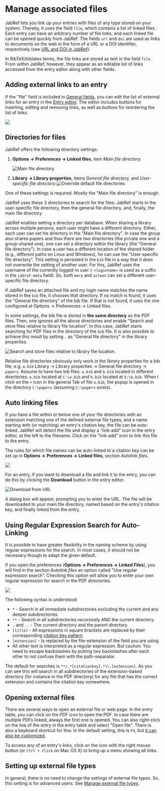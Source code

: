 # Manage associated files

JabRef lets you link up your entries with files of any type stored on your system. Thereby, it uses the field `file`, which contains a list of linked files. Each entry can have an arbitrary number of file links, and each linked file can be opened quickly from JabRef. The fields `url` and `doi` are used as links to documents on the web in the form of a URL or a DOI identifier, respectively \(see [URL and DOI in JabRef](../advanced/externalfiles.md)\).

In BibTeX/biblatex terms, the file links are stored as text in the field `file`. From within JabRef, however, they appear as an editable list of links accessed from the entry editor along with other fields.

## Adding external links to an entry

If the "file" field is included in [General fields](../setup/generalfields.md), you can edit the list of external links for an entry in the [Entry editor](../advanced/entryeditor/). The editor includes buttons for inserting, editing and removing links, as well as buttons for reordering the list of links.

![](../.gitbook/assets/jabref-entryeditor-files.png)

## Directories for files

JabRef offers the following directory settings:

1. **Options → Preferences → Linked files**, item _Main file directory._

   ![Main file directory](../.gitbook/assets/preferences-linkedfiles-5.2%20%281%29%20%281%29.png)

2. **Library → Library properties**, items _General file directory,_ and _User-specific file directory_.![Override default file directories](../.gitbook/assets/jabref-lib-properties.png)

One of these settings is required. Mostly the "Main file directory" is enough.

JabRef uses these 3 directories to search for the files: JabRef starts in the user-specific file directory, then the general file directory, and, finally, the main file directory​

JabRef enables setting a directory per database. When sharing a library across multiple persons, each user might have a different directory. Either, each user can set his directory in the "Main file directory". In case the group also shares papers and thus there are two directories \(the private one and a group-shared one\), one can set a directory within the library \(the "General file directory"\). In case a user has a different location of the shared folder \(e.g., different paths on Linux and Windows\), he can use the "User-specific file directory". This setting is persisted in the `bib` file in a way that it does not overwrite the setting of another user. For this, JabRef uses the username of the currently logged-in user \(`-<loginname>` is used as a suffix in the `jabref-meta` field\). So, both `mary` and `aileen` can set a different user-specific file directory.

If JabRef saves an attached file and my login name matches the name stored in the `bib` file, it chooses that directory. If no match is found, it uses the "General file directory" of the bib file. If that is not found, it uses the one configured at Options → Preferences → Linked files.

In some settings, the bib file is stored in **the same directory** as the PDF files. Then, one ignores all the above directories and enable "Search and store files relative to library file location". In this case, JabRef starts searching for PDF files in the directory of the `bib` file. It is also possible to achieve this result by setting `.` as "General file directory" in the library properties.

![Search and store files relative to library file location](../.gitbook/assets/preferences-file-searchandstoreforfilesrelativetolibraryfilelocation%20%281%29%20%281%29%20%281%29%20%281%29%20%284%29%20%284%29%20%284%29%20%284%29.png).

Relative file directories obviously only work in the library properties for a bib file, e.g. `a.bib` Library → Library properties → General file directory → `papers`. Assume to have two bib files: `a.bib` and `b.bib` located in different directories: `a.bib` located at `C:\a.bib` and `b.bib` located at `X:\b.bib`. When I click on the `+` icon in the general Tab of file `a.bib`, the popup is opened in the directory `C:\papers` \(assuming `C:\papers` exists\).

## Auto linking files

If you have a file within or below one of your file directories with an extension matching one of the defined external file types, and a name starting with \(or matching\) an entry's citation key, the file can be auto-linked. JabRef will detect the file and display a "link-add" icon in the entry editor, at the left to the filename. Click on the "link-add" icon to link this file to the entry.

The rules for which file names can be auto-linked to a citation key can be set up in **Options →** **Preferences → Linked files**, section _Autolink files_.

![](../.gitbook/assets/preferences-linkedfiles-5.2%20%281%29%20%281%29.png)

For an entry, if you want to download a file and link it to the entry, you can do this by clicking the **Download** button in the entry editor.

![Download from URL](../.gitbook/assets/entryeditor-general-downloadfilefromurl%20%282%29%20%283%29%20%283%29%20%283%29%20%283%29%20%283%29%20%283%29%20%283%29%20%284%29%20%284%29%20%284%29%20%281%29.png)

A dialog box will appear, prompting you to enter the URL. The file will be downloaded to your main file directory, named based on the entry's citation key, and finally linked from the entry.

## Using Regular Expression Search for Auto-Linking

It is possible to have greater flexibility in the naming scheme by using regular expressions for the search. In most cases, it should not be necessary though to adapt the given default.

If you open the preferences \(**Options → Preferences → Linked Files**\), you will find in the section _Autolink files_ an option called "Use regular expression search". Checking this option will allow you to enter your own regular expression for search in the PDF directories.

![](../.gitbook/assets/preferences-linkedfiles-5.2%20%281%29%20%281%29.png)

The following syntax is understood:

* `*` - Search in all immediate subdirectories excluding the current and any deeper subdirectories.
* `**` - Search in all subdirectories recursively AND the current directory.
* `.` and `..` - The current directory and the parent directory.
* `[title]` - All expressions in square brackets are replaced by their corresponding [citation key pattern](../setup/citationkeypatterns.md#citation-key-patterns).
* `[extension]` - Is replaced by the file-extension of the field you are using.
* All other text is interpreted as a regular expression. But caution: You need to escape backslashes by putting two backslashes after each other to not confuse them with the path-separator.

The default for searches is `**/.*[citationkey].*\\.[extension]`. As you can see this will search in all subdirectories of the extension-based directory \(for instance in the PDF directory\) for any file that has the correct extension and contains the citation key somewhere.

## Opening external files

There are several ways to open an external file or web page. In the entry table, you can click on the PDF icon to open the PDF. In case there are multiple PDFs linked, always the first one is opened. You can also right-click on the line of the entry in the entry table and select "Open file". There is also a keyboard shortcut for this: In the default setting, this is `F4`, but [it can also be customized](../setup/customkeybindings.md).

To access any of an entry's links, click on the icon with the right mouse button \(or `Ctrl + Click` on Mac OS X\) to bring up a menu showing all links.

## Setting up external file types

In general, there is no need to change the settings of external file types. So, this setting is for advanced users. See [Manage external file types](../setup/externalfiletypes.md).

